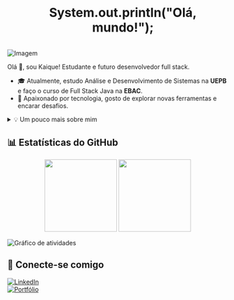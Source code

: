 <!-- Título -->
<div id="user-content-toc">
  <ul align="center">
    <summary><h1 style="display: inline-block">System.out.println("Olá, mundo!");</h1></summary>
  </ul>
</div>

<!-- Imagem -->
<p align="left">
  <img align="center" src="https://i.imgur.com/1ZvVkDc.gif" alt="Imagem">
</p>

<!-- Apresentação -->
<p>
  Olá 👋, sou Kaique! Estudante e futuro desenvolvedor full stack.  

  - 🎓 Atualmente, estudo Análise e Desenvolvimento de Sistemas na **UEPB** e faço o curso de Full Stack Java na **EBAC**.  
  - 🚀 Apaixonado por tecnologia, gosto de explorar novas ferramentas e encarar desafios.  
</p>

<!-- Mais sobre mim -->
<details>
  <summary>💡 Um pouco mais sobre mim</summary>

  - 📍 Tenho 19 anos e moro no Brasil. Estou sempre em busca de aprendizado e novas experiências.  
  - 🎮 Sou fã de cultura geek—quadrinhos, mangás, filmes e games fazem parte do meu dia a dia!  
  - 🔢 Gosto de desafios lógicos e sou fascinado por puzzles, como cubos mágicos.  
</details>

## 📊 Estatísticas do GitHub  
<div align="center">
  <img height="165" src="https://github-readme-stats.vercel.app/api/top-langs/?username=KaikalDev&layout=compact&theme=gotham" />
  <img height="165" src="https://github-readme-stats.vercel.app/api?username=KaikalDev&show_icons=true&theme=gotham" />
</div>

<img  
   alt="Gráfico de atividades"
   src="https://github-readme-activity-graph.vercel.app/graph?username=KaikalDev&radius=16&theme=gotham&area=true&order=5&hide_title=false&hide_border=true"
/>  

## 🚀 Conecte-se comigo  
[![LinkedIn](https://img.shields.io/badge/LinkedIn-0077B5?style=for-the-badge&logo=linkedin&logoColor=white)](https://www.linkedin.com/in/kaique-luan)  
[![Portfólio](https://img.shields.io/badge/Portfólio-0c77c8?style=for-the-badge)](https://portifolio-gilt-rho.vercel.app/?vercelToolbarCode=nYkbsfEyCjPuUFH)  
 


